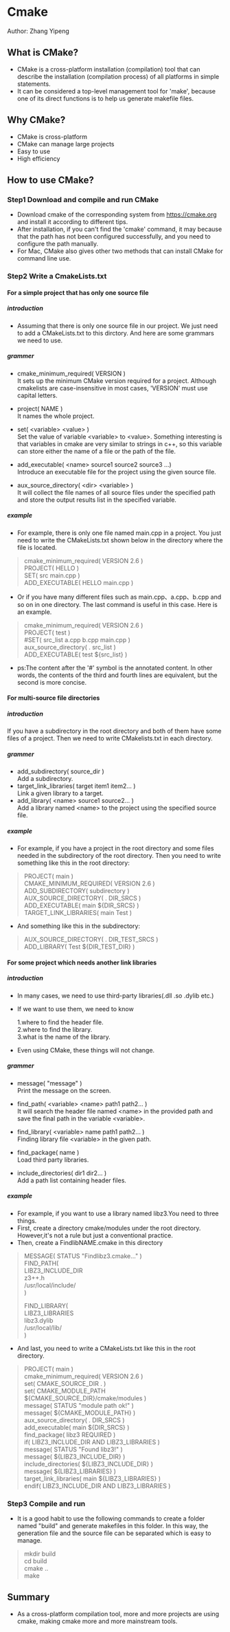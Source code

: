 # Cmake
Author: Zhang Yipeng
## What is CMake?
* CMake is a cross-platform installation (compilation) tool that can describe the installation (compilation process) of all platforms in simple statements.
* It can be considered a top-level management tool for 'make', because one of its direct functions is to help us generate makefile files.

## Why CMake?
* CMake is cross-platform
* CMake can manage large projects
* Easy to use
* High efficiency
## How to use CMake?

### Step1 Download and compile and run CMake
* Download cmake of the corresponding system from https://cmake.org and install it according to different tips.
* After installation, if you can't find the 'cmake' command, it may because that the path has not been configured successfully, and you need to configure the path manually.
* For Mac, CMake also gives other two methods that can install CMake for command line use.
### Step2 Write a CmakeLists.txt
#### For a simple project that has only one source file
##### introduction
* Assuming that there is only one source file in our project. We just need to add a CMakeLists.txt to this dirctory. And here are some grammars we need to use.
##### grammer
* cmake_minimum_required( VERSION )  
It sets up the minimum CMake version required for a project. Although cmakelists are case-insensitive in most cases, 'VERSION' must use capital letters.

* project( NAME )  
It names the whole project.

* set( \<variable> \<value> )  
Set the value of variable \<variable> to \<value>. Something interesting is that variables in cmake are very similar to strings in c++, so this variable can store either the name of a file or the path of the file. 

* add_executable( \<name> source1 source2 source3 ...)  
Introduce an executable file for the project using the given source file.

* aux_source_directory( \<dir> \<variable> )  
It will collect the file names of all source files under the specified path and store the output results list in the specified variable.
##### example
* For example, there is only one file named main.cpp in a project. You just need to write the CMakeLists.txt shown below in the directory where the file is located.
> cmake_minimum_required( VERSION 2.6 )  
> PROJECT( HELLO )  
> SET( src main.cpp )  
> ADD_EXECUTABLE( HELLO main.cpp )  

* Or if you have many different files such as main.cpp、a.cpp、b.cpp and so on in one directory. The last command is useful in this case. Here is an example.

> cmake_minimum_required( VERSION 2.6 )  
> PROJECT( test )  
> #SET( src_list a.cpp b.cpp main.cpp )  
> aux_source_directory( . src_list )  
> ADD_EXECUTABLE( test ${src_list} )
* ps:The content after the '#' symbol is the annotated content. In other words, the contents of the third and fourth lines are equivalent, but the second is more concise.


#### For multi-source file directories
##### introduction
If you have a subdirectory in the root directory and both of them have some files of a project. Then we need to write CMakelists.txt in each directory.

##### grammer
* add_subdirectory( source_dir )  
Add a subdirectory.
* target_link_libraries( target item1 item2... )  
Link a given library to a target.
* add_library( \<name> source1 source2... )  
Add a library named \<name> to the project using the specified source file.

##### example
* For example, if you have a project in the root directory and some files needed in the subdirectory of the root directory. Then you need to write something like this in the root directory:
> PROJECT( main )  
> CMAKE_MINIMUM_REQUIRED( VERSION 2.6 )  
> ADD_SUBDIRECTORY( subdirectory )  
> AUX_SOURCE_DIRECTORY( . DIR_SRCS )  
> ADD_EXECUTABLE( main ${DIR_SRCS} )  
> TARGET_LINK_LIBRARIES( main Test )
* And something like this in the subdirectory:
> AUX_SOURCE_DIRECTORY( . DIR_TEST_SRCS )  
> ADD_LIBRARY( Test ${DIR_TEST_DIR} )  
#### For some project which needs another link libraries
##### introduction
* In many cases, we need to use third-party libraries(.dll .so .dylib etc.)
* If we want to use them, we need to know  

	1.where to find the header file.  
	2.where to find the library.  
	3.what is the name of the library.
	
* Even using CMake, these things will not change.
##### grammer
* message( "message" )  
Print the message on the screen.
* find_path( \<variable> \<name> path1 path2... )    
It will search the header file named \<name> in the provided path and save the final path in the variable \<variable>.

* find_library( \<variable> name path1 path2... )  
Finding library file \<variable> in the given path. 

* find_package( name )  
Load third party libraries.

* include_directories( dir1 dir2... )  
Add a path list containing header files.

##### example
* For example, if you want to use a library named libz3.You need to three things.
* First, create a directory cmake/modules under the root directory. However,it's not a rule but just a conventional practice.
* Then, create a FindlibNAME.cmake in this directory
> MESSAGE( STATUS "Findlibz3.cmake..." )  
> FIND_PATH(   
>   LIBZ3_INCLUDE_DIR  
>	z3++.h  
>	/usr/local/include/  
> )  
> 
> FIND_LIBRARY(  
> 	LIBZ3_LIBRARIES  
> 	libz3.dylib  
> 	/usr/local/lib/  
> )  

* And last, you need to write a CMakeLists.txt like this in the root directory.
> PROJECT( main )  
> cmake_minimum_required( VERSION 2.6 )  
> set( CMAKE_SOURCE_DIR . )  
> set( CMAKE_MODULE_PATH ${CMAKE_SOURCE_DIR}/cmake/modules )   
> message( STATUS "module path ok!" )  
> message( ${CMAKE_MODULE_PATH} )  
> aux_source_directory( . DIR_SRCS )  
> add_executable( main ${DIR_SRCS} )  
> find_package( libz3 REQUIRED )  
> if( LIBZ3_INCLUDE_DIR AND LIBZ3_LIBRARIES )  
> message( STATUS "Found libz3!" )  
> message( ${LIBZ3_INCLUDE_DIR} )  
> include_directories( ${LIBZ3_INCLUDE_DIR} )  
> message( ${LIBZ3_LIBRARIES} )  
> target_link_libraries( main ${LIBZ3_LIBRARIES} )  
> endif( LIBZ3_INCLUDE_DIR AND LIBZ3_LIBRARIES )

### Step3 Compile and run
* It is a good habit to use the following commands to create a folder named "build" and generate makefiles in this folder. In this way, the generation file and the source file can be separated which is easy to manage.
> mkdir build  
> cd build  
> cmake ..  
> make 

## Summary
* As a cross-platform compilation tool, more and more projects are using cmake, making cmake more and more mainstream tools.

